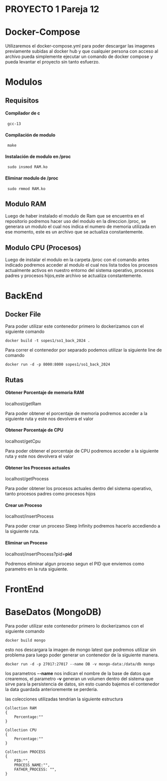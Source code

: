 # PROYECTO 1 Pareja 12

# Docker-Compose
Utilizaremos el docker-compose.yml para poder descargar las imagenes previamente subidas al docker hub y que cualquier persona con acceso al archivo pueda simplemente ejecutar un comando de docker compose y pueda levantar el proyecto sin tanto esfuerzo.

# Modulos
## Requisitos
#### Compilador de c
     gcc-13
#### Compilación de modulo
     make
#### Instalación de modulo en /proc
     sudo insmod RAM.ko
#### Eliminar modulo de /proc
     sudo rmmod RAM.ko
## Modulo RAM
Luego de haber instalado el modulo de Ram que se encuentra en el repositorio podremos hacer uso del modulo en la direccion /proc, se generara un modulo el cual nos indica el numero de memoria utilizada en ese momento, este es un archivo que se actualiza constantemente.
## Modulo CPU (Procesos)
Luego de instalar el modulo en la carpeta /proc con el comando antes indicado podremos acceder al modulo el cual nos lista todos los procesos actualmente activos en nuestro entorno del sistema operativo, procesos padres y procesos hijos,este archivo se actualiza constantemente. 
# BackEnd
## Docker File
Para poder utilizar este contenedor primero lo dockerizamos con el siguiente comando 
```
docker build -t sopes1/so1_back_2024 .
```

Para correr el contenedor por separado podemos utilizar la siguiente line de comando
```
docker run -d -p 8000:8000 sopes1/so1_back_2024
```
## Rutas
#### Obtener Porcentaje de memoria RAM
localhost/getRam

Para poder obtener el porcentaje de memoria podremos acceder a la siguiente ruta y este nos devolvera el valor 

#### Obtener Porcentaje de CPU
localhost/getCpu

Para poder obtener el porcentaje de CPU podremos acceder a la siguiente ruta y este nos devolvera el valor 
#### Obtener los Procesos actuales
localhost/getProcess

Para poder obtener los procesos actuales dentro del sistema operativo, tanto procesos padres como procesos hijos
#### Crear un Proceso
localhost/insertProcess

Para poder crear un proceso Sleep Infinity podremos hacerlo accediendo a la siguiente ruta.
#### Eliminar un Proceso
localhost/insertProcess?pid=**pid**

Podremos eliminar algun proceso segun el PID que enviemos como parametro en la ruta siguiente.
# FrontEnd

# BaseDatos (MongoDB)

Para poder utilizar este contenedor primero lo dockerizamos con el siguiente comando 
```
docker build mongo
```
esto nos descargara la imagen de mongo latest que podremos utilizar sin problema para luego poder generar un contenedor de la siguiente manera.
```
docker run -d -p 27017:27017 --name DB -v mongo-data:/data/db mongo
```

los parametros **--name** nos indican el nombre de la base de datos que crearemos, el parametro **-v** generan un volumen dentro del sistema que sirve para la persistencia de datos, sin esto cuando bajemos el contenedor la data guardada anterioremente se perderia.

las colecciones utilizadas tendrian la siguiente estructura

```
Collection RAM
{
	Percentage:""	
}

Collection CPU
{
	Percentage:""	
}

Collection PROCESS
{
	PID:"",
	PROCESS_NAME:"",
	FATHER_PROCESS: "",
}
```